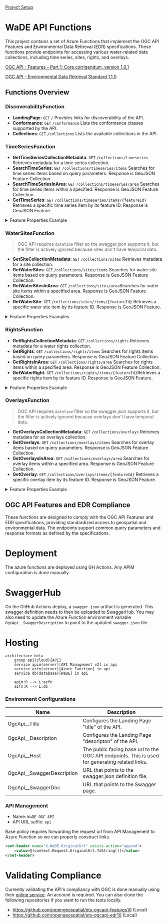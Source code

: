 [Project Setup](../../../README.md)

# WaDE API Functions

This project contains a set of Azure Functions that implement the OGC API Features and Environmental Data Retrieval (EDR) specifications. These functions provide endpoints for accessing various water-related data collections, including time series, sites, rights, and overlays.

[OGC API - Features - Part 1: Core corrigendum, version 1.0.1](https://docs.opengeospatial.org/is/17-069r4/17-069r4.html)

[OGC API - Environmental Data Retrieval Standard 1.1.0](https://docs.ogc.org/is/19-086r6/19-086r6.html)

## Functions Overview

### DiscoverabilityFunction

- **LandingPage**: `GET` `/` Provides links for discoverability of the API.
- **Conformance**: `GET` `/conformance` Lists the conformance classes supported by the API.
- **Collections**: `GET` `/collections` Lists the available collections in the API.

### TimeSeriesFunction

- **GetTimeSeriesCollectionMetadata**: `GET` `/collections/timeseries` Retrieves metadata for a time series collection.
- **SearchTimeSeries**: `GET` `/collections/timeseries/items` Searches for time series items based on query parameters. Response is GeoJSON Feature Collection.
- **SearchTimeSeriesInArea**: `GET` `/collections/timeseries/area` Searches for time series items within a specified. Response is GeoJSON Feature Collection.
- **GetTimeSeries**: `GET` `/collections/timeseries/items/{featureId}` Retrieves a specific time series item by its feature ID. Response is GeoJSON Feature.

<details>
<summary>Feature Properties Example</summary>

```json
{
    "organization": {
        "organizationUuid": "NVssro_O1",
        "organizationPurview": "Manager of Nevada's water resources",
        "organizationWebsite": "http://water.nv.gov/index.aspx",
        "organizationPhoneNumber": "775-684-2800",
        "organizationContactName": "Nevada Division of Water Resources",
        "organizationContactEmail": "bmcmenamy@water.nv.gov",
        "state": "NV"
    },
    "variableSpecific": {
        "variableSpecificUuid": "NVssro_V1",
        "variableSpecificCv": "Discharge Flow_Daily_Discharge_Surface Water",
        "variableSpecificWaDEName": "Reservoir and Observation Sites",
        "variableCv": "Discharge Flow",
        "variableWaDEName": "Discharge Flow",
        "aggregationStatisticCv": "Average",
        "aggregationInterval": 1.0,
        "aggregationIntervalUnitCv": "Daily",
        "reportYearStartMonth": "1",
        "reportYearTypeCv": "CalendarYear",
        "amountUnitCv": "CFS",
        "maximumAmountUnitCv": "CFS"
    },
    "waterSource": {
        "waterSourceUuid": "NVssro_W116",
        "waterSourceNativeId": "WaDENV_WS115",
        "waterSourceName": "Ruby Valley Spring System",
        "waterSourceTypeCv": "Surface Water",
        "waterQualityIndicatorCv": "Surface Water"
    },
    "method": {
        "methodUuid": "NVssro_M1",
        "methodName": "Surface Water Monitoring Measures",
        "methodDescription": "Measurement data is provided by reporting agencies and by regular site visits from NDWR staff.",
        "methodTypeCv": "Measured",
        "methodNemiLink": "https://data-ndwr.hub.arcgis.com/datasets/NDWR::surface-water-monitoring-measures/about",
        "applicableResourceTypeCv": "Surface Water"
    },
    "timeframeStart": "2016-06-17T00:00:00",
    "timeframeEnd": "2016-06-17T00:00:00",
    "reportYear": "2016",
    "amount": 7.85,
    "populationServed": null,
    "powerGeneratedGWh": null,
    "irrigatedAcreage": null,
    "irrigationMethod": null,
    "cropType": null,
    "communityWaterSupplySystem": null,
    "sdwisIdentifier": null,
    "associatedNativeAllocationIDs": null,
    "customerType": null,
    "allocationCropDutyAmount": null,
    "primaryUseCategoryCv": "Discharge",
    "primaryUseCategoryWaDEName": "Other",
    "powerType": null,
    "site": {
        "siteUuid": "NVssro_S1151",
        "siteNativeId": "7926.0",
        "siteName": "176  N27 E58 31BBB 1",
        "coordinateMethodCv": "Unspecified",
        "epsgCodeCv": "4326",
        "county": "Elko",
        "podOrPouSite": "Observation Site",
        "waterSources": [
        {
            "waterSourceUuid": "NVssro_W116",
            "waterSourceNativeId": "WaDENV_WS115",
            "waterSourceName": "Ruby Valley Spring System",
            "waterSourceTypeCv": "Surface Water",
            "waterQualityIndicatorCv": "Surface Water"
        }
        ]
    }
}
```
</details>

### WaterSitesFunction

> OGC API requires `datetime` filter so the swagger.json supports it, but the filter is actively ignored because sites don't have temporal data.

- **GetSiteCollectionMetadata**: `GET` `/collections/sites` Retrieves metadata for a site collection.
- **GetWaterSites**: `GET` `/collections/sites/items` Searches for water site items based on query parameters. Response is GeoJSON Feature Collection.
- **GetWaterSitesInArea**: `GET` `/collections/sites/area`Searches for water site items within a specified area. Response is GeoJSON Feature Collection.
- **GetWaterSite**: `GET` `/collections/sites/items/{featureId}` Retrieves a specific water site item by its feature ID. Response is GeoJSON Feature.

<details>
<summary>Feature Properties Examples</summary>  

```json
{
    "siteUuid": "COssro_S1",
    "siteNativeId": "100539",
    "siteName": "MIDDLEMIST DITCH 2",
    "usgsSiteId": null,
    "siteTypeCv": "DITCH",
    "siteTypeWaDEName": "Canal / Ditch / Diversion",
    "coordinateMethodCv": "Unspecified",
    "coordinateAccuracy": null,
    "gnisCodeCv": "195017.0",
    "epsgCodeCv": "4326",
    "nhdNetworkStatusCv": null,
    "nhdProductCv": null,
    "stateCv": null,
    "huc8": null,
    "huc12": null,
    "county": "ELBERT",
    "podOrPouSite": "Observation Site",
    "waterSources": [
        {
        "waterSourceUuid": "COssro_W1",
        "waterSourceNativeId": "WaDECO_WS1",
        "waterSourceName": "MIDDLEMIST CREEK",
        "waterSourceTypeCv": "Surface Water",
        "waterQualityIndicatorCv": "Fresh"
        }
    ]
}
```
</details>

### RightsFunction

- **GetRightsCollectionMetadata**: `GET` `/collections/rights` Retrieves metadata for a water rights collection.
- **GetRights**: `GET` `/collections/rights/items` Searches for rights items based on query parameters. Response is GeoJSON Feature Collection.
- **GetRightsInArea**: `GET` `/collections/rights/area` Searches for rights items within a specified area. Response is GeoJSON Feature Collection.
- **GetWaterRight**: `GET` `/collections/rights/items/{featureId}`Retrieves a specific rights item by its feature ID. Response is GeoJSON Feature.

<details>
<summary>Feature Properties Example</summary>

```json
{
    "allocationUuid": "NDwr_WR1002_1199",
    "allocationNativeId": "1002_1199",
    "allocationOwner": "Nd Game And Fish Dept",
    "allocationTypeCv": "Prior Appropriation",
    "allocationTypeWaDEName": "Prior Appropriation",
    "allocationApplicationDate": "1962-08-02T00:00:00",
    "allocationPriorityDate": "1961-12-28T00:00:00",
    "allocationLegalStatusCv": "Active",
    "allocationLegalStatusWaDEName": "Active",
    "allocationExpirationDate": null,
    "allocationChangeApplicationIndicator": null,
    "legacyAllocationIDs": null,
    "irrigatedAcreage": 0,
    "allocationBasisCv": "WaDE Blank",
    "allocationTimeframeStart": null,
    "allocationTimeframeEnd": null,
    "dataPublicationDate": "2024-09-17T00:00:00",
    "allocationCropDutyAmount": null,
    "allocationFlow_CFS": 0,
    "allocationVolume_AF": 950,
    "populationServed": null,
    "generatedPowerCapacityMW": null,
    "allocationCommunityWaterSupplySystem": null,
    "sdwisIdentifierCv": null,
    "ownerClassificationCV": "Private",
    "ownerClassificationWaDEName": "Private",
    "method": {
        "methodUuid": "NDwr_M1",
        "methodName": "North Dakota Water Rights Method",
        "methodDescription": "This data is provided by the ND Department of Water Resources for your convenience. This data is provisional. This service is provided \u0022AS IS\u0022 and without warranty of any kind, either express or implied. No warranty, either expressed or implied, is made regarding the accuracy or utility of the data or information presented at this site. The ND Department of Water Resources is not responsible for any errors or damages that may occur resulting from the use or mis-use of the data that is provided at this site. If you have any questions regarding the data, generation methods, or errors, please direct any these comments to Chris Bader at ND Department of Water Resources. Phone: (701) 328-4771 E-Mail: cbader@nd.gov",
        "methodTypeCv": "Legal Processes",
        "methodNemiLink": "https://www.swc.nd.gov/reg_approp/waterpermits/",
        "applicableResourceTypeCv": "Surface Water and Groundwater"
    },
    "variableSpecific": {
        "variableSpecificUuid": "NDwr_V1",
        "variableSpecificCv": "Allocation",
        "variableSpecificWaDEName": "Allocation",
        "variableCv": "Allocation",
        "variableWaDEName": "Demand",
        "aggregationStatisticCv": "Average",
        "aggregationInterval": 1.0,
        "aggregationIntervalUnitCv": "Year",
        "reportYearStartMonth": "10",
        "reportYearTypeCv": "WaterYear",
        "amountUnitCv": "CFS",
        "maximumAmountUnitCv": "AF"
    },
    "beneficialUses": [
        {
        "beneficialUseCv": "Recreation",
        "beneficialUseWaDEName": "Recreation",
        "consumptionCategoryType": "Consumptive"
        }
    ],
    "organization": {
        "organizationUuid": "NDwr_O1",
        "organizationPurview": "The DWR was created in 2021 by Legislative action.  DWR has the authority to investigate, plan, construct, and develop water-related projects, and serves as a mechanism to financially support those efforts throughout North Dakota.",
        "organizationWebsite": "https://www.swc.nd.gov/",
        "organizationPhoneNumber": "(701) 328-2750",
        "organizationContactName": "Chris Bader",
        "organizationContactEmail": "cbader@nd.gov",
        "state": "ND"
    },
    "exemptOfVolumeFlowPriority": false
}
```
</details>

### OverlaysFunction

> OGC API requires `datetime` filter so the swagger.json supports it, but the filter is actively ignored because overlays don't have temporal data.

- **GetOverlaysCollectionMetadata**: `GET` `/collections/overlays` Retrieves metadata for an overlays collection.
- **GetOverlays**: `GET` `/collections/overlays/items` Searches for overlay items based on query parameters. Response is GeoJSON Feature Collection.
- **GetOverlaysInArea**: `GET` `/collections/overlays/area` Searches for overlay items within a specified area. Response is GeoJSON Feature Collection.
- **GetOverlay**: `GET` `/collections/overlays/items/{featureId}` Retrieves a specific overlay item by its feature ID. Response is GeoJSON Feature.

<details>
<summary>Feature Properties Example</summary>

```json
{
    "overlayUuid": "NMov_RO0SWCDb",
    "overlayNativeId": "0SWCDb",
    "overlayName": "Border",
    "overlayDescription": "Conserve and develop the natural resources of the state",
    "regulatoryStatusCv": "Active",
    "oversightAgency": "New Mexico Department of Agriculture",
    "statute": null,
    "statuteLink": "https://nmdeptag.nmsu.edu/statutes-and-rules.html",
    "statutoryEffectiveDate": "1978-01-01",
    "statutoryEndDate": null,
    "overlayTypeCv": "Soil Water Conservation District",
    "waterSourceTypeCv": "Surface and Groundwater",
    "reportingAreas": [
        {
        "reportingUnitUuid": "NMov_RU0SWCDb",
        "reportingUnitNativeId": "0SWCDb",
        "reportingUnitName": "Border",
        "reportingUnitTypeCv": "Soil Water Conservation District",
        "reportingUnitTypeWaDEName": "Custom - Medium",
        "state": "NM",
        "epsgCodeCv": "4326"
        }
    ]
}
```
</details>

## OGC API Features and EDR Compliance

These functions are designed to comply with the OGC API Features and EDR specifications, providing standardized access to geospatial and environmental data. The endpoints support common query parameters and response formats as defined by the specifications.

# Deployment

The azure functions are deployed using GH Actions. Any APIM configuration is done manually.

# SwaggerHub
On the GitHub Actions deploy, a `swagger.json` artifact is generated. This swagger definition needs to then be uploaded to SwaggerHub. You may also need to update the Azure Function environment variable `OgcApi__SwaggerDescription` to point to the updated `swagger.json` file.

# Hosting

```mermaid
architecture-beta
    group api(cloud)[API]
    service apim(server)[API Management v2] in api
    service azfn(server)[Azure Function] in api
    service db(database)[WaDE] in api

    apim:R --> L:azfn
    azfn:R --> L:db
```

### Environment Configurations
| Name | Description |
| ---- | ----------- |
| OgcApi__Title | Configures the Landing Page "title" of the API. |
| OgcApi__Description | Configures the Landing Page "descripton" of the API.|
| OgcApi__Host | The public facing base url to the OGC API endpoints. This is used for generating related links. |
| OgcApi__SwaggerDescription | URL that points to the swagger.json definition file. |
| OgcApi__SwaggerDoc | URL that points to the Swagger page. |

### API Management

- Name: `WaDE OGC API`
- API URL suffix: `api`

Base policy requires forwarding the request url from API Management to Azure Function so we can properly construct links.

```xml
<set-header name="X-WaDE-OriginalUrl" exists-action="append">
    <value>@(context.Request.OriginalUrl.ToString())</value>
</set-header>
```

# Validating Compliance

Currently validating the API's compliancy with OGC is done manually using their [online service](https://cite.opengeospatial.org/teamengine/viewSessions.jsp). An account is required. You can also clone the following repositories if you want to run the tests locally.

- https://github.com/opengeospatial/ets-ogcapi-features10 (Local)
- https://github.com/opengeospatial/ets-ogcapi-edr10 (Local)
